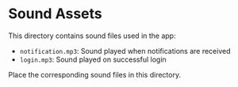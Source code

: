 # Sound Assets

This directory contains sound files used in the app:

- `notification.mp3`: Sound played when notifications are received
- `login.mp3`: Sound played on successful login

Place the corresponding sound files in this directory.